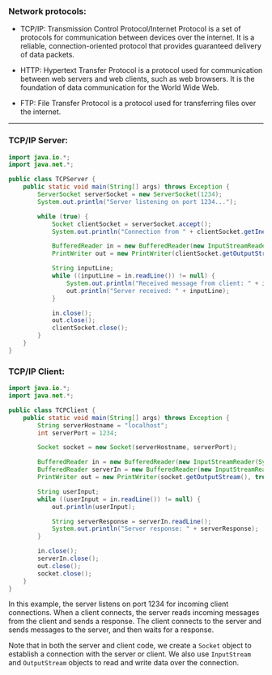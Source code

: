 
### Network protocols:

-   TCP/IP: Transmission Control Protocol/Internet Protocol is a set of protocols for communication between devices over the internet. It is a reliable, connection-oriented protocol that provides guaranteed delivery of data packets. 

-   HTTP: Hypertext Transfer Protocol is a protocol used for communication between web servers and web clients, such as web browsers. It is the foundation of data communication for the World Wide Web. 

-   FTP: File Transfer Protocol is a protocol used for transferring files over the internet. 

---
### TCP/IP Server:

```java
import java.io.*;
import java.net.*;

public class TCPServer {
    public static void main(String[] args) throws Exception {
        ServerSocket serverSocket = new ServerSocket(1234);
        System.out.println("Server listening on port 1234...");

        while (true) {
            Socket clientSocket = serverSocket.accept();
            System.out.println("Connection from " + clientSocket.getInetAddress().getHostAddress());

            BufferedReader in = new BufferedReader(new InputStreamReader(clientSocket.getInputStream()));
            PrintWriter out = new PrintWriter(clientSocket.getOutputStream(), true);

            String inputLine;
            while ((inputLine = in.readLine()) != null) {
                System.out.println("Received message from client: " + inputLine);
                out.println("Server received: " + inputLine);
            }

            in.close();
            out.close();
            clientSocket.close();
        }
    }
}
```

### TCP/IP Client:

```java
import java.io.*;
import java.net.*;

public class TCPClient {
    public static void main(String[] args) throws Exception {
        String serverHostname = "localhost";
        int serverPort = 1234;

        Socket socket = new Socket(serverHostname, serverPort);

        BufferedReader in = new BufferedReader(new InputStreamReader(System.in));
        BufferedReader serverIn = new BufferedReader(new InputStreamReader(socket.getInputStream()));
        PrintWriter out = new PrintWriter(socket.getOutputStream(), true);

        String userInput;
        while ((userInput = in.readLine()) != null) {
            out.println(userInput);

            String serverResponse = serverIn.readLine();
            System.out.println("Server response: " + serverResponse);
        }

        in.close();
        serverIn.close();
        out.close();
        socket.close();
    }
}
```

In this example, the server listens on port 1234 for incoming client connections. When a client connects, the server reads incoming messages from the client and sends a response. The client connects to the server and sends messages to the server, and then waits for a response.

Note that in both the server and client code, we create a `Socket` object to establish a connection with the server or client. We also use `InputStream` and `OutputStream` objects to read and write data over the connection.